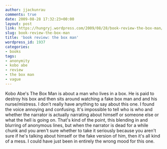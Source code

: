 ```yaml
---
author: jjackunrau
comments: true
date: 2009-08-28 17:32:23+00:00
layout: post
link: https://hungryj.wordpress.com/2009/08/28/book-review-the-box-man/
slug: book-review-the-box-man
title: 'book review: the box man'
wordpress_id: 1937
categories:
- books
tags:
- anonymity
- kobo abe
- review
- the box man
- vague
---
```


Kobo Abe's The Box Man is about a man who lives in a box. He is paid to destroy his box and then sits around watching a fake box man and and his nurse/mistress. I don't really have anything to say about this one. I found the voice annoying and confusing. It's impossible to tell who is who and whether the narrator is actually narrating about himself or someone else or what the hell is going on. That's kind of the point, this blending in and blurring of anonymous lines, but when the narrator is dead for a while chunk and you aren't sure whether to take it seriously because you aren't sure if he's talking about himself or the fake version of him, then it's all kind of a mess. I could have just been in entirely the wrong mood for this one.
